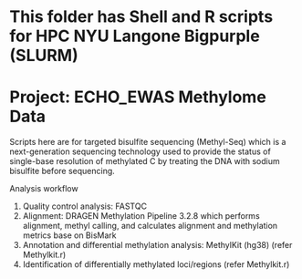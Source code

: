 # This folder has Shell and R scripts for HPC NYU Langone Bigpurple (SLURM)
# Project: ECHO_EWAS Methylome Data
Scripts here are for targeted bisulfite sequencing (Methyl-Seq) which is a next-generation sequencing technology used to provide the status of single-base resolution of methylated C by treating the DNA with sodium bisulfite before sequencing. 

Analysis workflow
1.	Quality control analysis: FASTQC
2.	Alignment: DRAGEN Methylation Pipeline 3.2.8 which performs alignment, methyl calling, and calculates alignment and methylation metrics base on BisMark 
3.	Annotation and differential methylation analysis: MethylKit (hg38) (refer Methylkit.r) 
4.	Identification of differentially methylated loci/regions (refer Methylkit.r)
